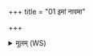 +++
title = "01 इमां नावमा"

+++
<details><summary>मूलम् (WS)</summary>

इमां नावमा रोहताच्छिद्रां पारयिष्णवम् ।  
नराशंसस्य या गृहे शतारित्रा भगस्य च ॥ १ ॥
</details>
